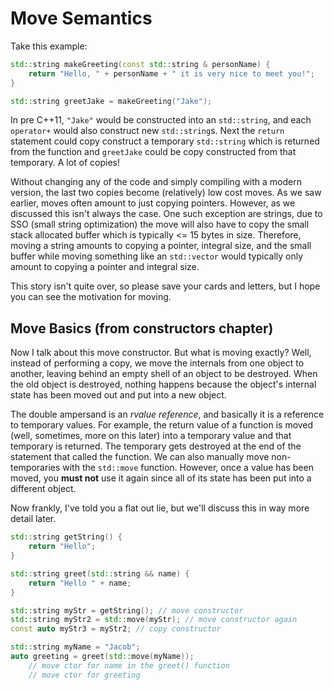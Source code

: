 # Move Semantics

Take this example:

```C++
std::string makeGreeting(const std::string & personName) {
    return "Hello, " + personName + " it is very nice to meet you!";
}

std::string greetJake = makeGreeting("Jake");
```

In pre C++11, `"Jake"` would be constructed into an `std::string`, and each `operator+` would also construct new `std::string`s. 
Next the `return` statement could copy construct a temporary `std::string` which is returned from the function and `greetJake` could be copy constructed from that temporary. 
A lot of copies! 

Without changing any of the code and simply compiling with a modern version, the last two copies become (relatively) low cost moves. 
As we saw earlier, moves often amount to just copying pointers. However, as we discussed this isn't always the case. 
One such exception are strings, due to SSO (small string optimization) the move will also have to copy the small stack allocated buffer which is typically <= 15 bytes in size. 
Therefore, moving a string amounts to copying a pointer, integral size, and the small buffer while moving something like an `std::vector` would typically only amount to copying a pointer and integral size.

This story isn't quite over, so please save your cards and letters, but I hope you can see the motivation for moving.

## Move Basics (from constructors chapter)

Now I talk about this move constructor. But what is moving exactly? Well, instead of performing a copy, we move the internals from one object to another, leaving behind an empty shell of an object to be destroyed. 
When the old object is destroyed, nothing happens because the object's internal state has been moved out and put into a new object.

The double ampersand is an *rvalue reference*, and basically it is a reference to temporary values. 
For example, the return value of a function is moved (well, sometimes, more on this later) into a temporary value and that temporary is returned. 
The temporary gets destroyed at the end of the statement that called the function. We can also manually move non-temporaries with the `std::move` function. 
However, once a value has been moved, you **must not** use it again since all of its state has been put into a different object.

Now frankly, I've told you a flat out lie, but we'll discuss this in way more detail later.

```C++
std::string getString() {
    return "Hello";
}

std::string greet(std::string && name) {
    return "Hello " + name;
}

std::string myStr = getString(); // move constructor
std::string myStr2 = std::move(myStr); // move constructor again
const auto myStr3 = myStr2; // copy constructor

std::string myName = "Jacob";
auto greeting = greet(std::move(myName));
    // move ctor for name in the greet() function
    // move ctor for greeting
```